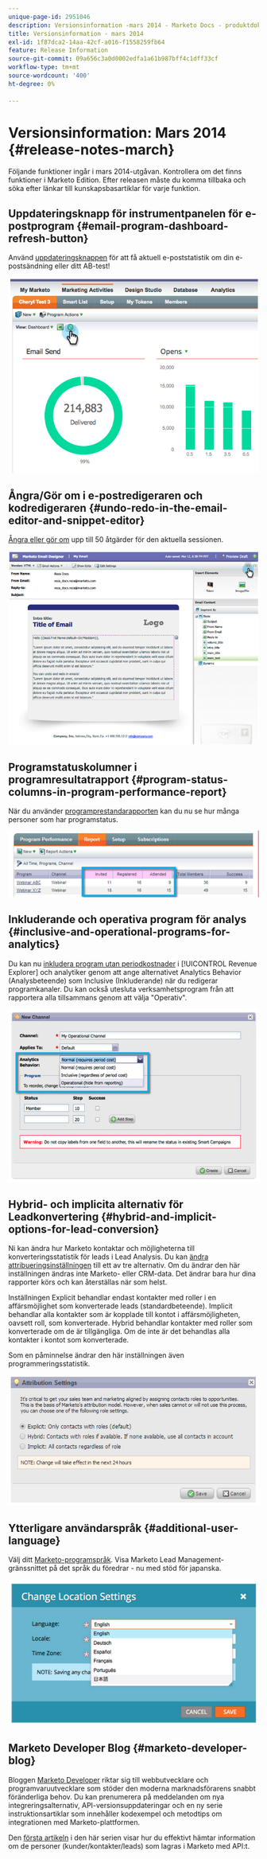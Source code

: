 ```yaml
---
unique-page-id: 2951046
description: Versionsinformation -mars 2014 - Marketo Docs - produktdokumentation
title: Versionsinformation - mars 2014
exl-id: 1f87dca2-14aa-42cf-a016-f1558259fb64
feature: Release Information
source-git-commit: 09a656c3a0d0002edfa1a61b987bff4c1dff33cf
workflow-type: tm+mt
source-wordcount: '400'
ht-degree: 0%

---
```


# Versionsinformation: Mars 2014 {#release-notes-march}

Följande funktioner ingår i mars 2014-utgåvan. Kontrollera om det finns funktioner i Marketo Edition. Efter releasen måste du komma tillbaka och söka efter länkar till kunskapsbasartiklar för varje funktion.

## Uppdateringsknapp för instrumentpanelen för e-postprogram {#email-program-dashboard-refresh-button}

Använd [uppdateringsknappen](/help/marketo/product-docs/email-marketing/email-programs/email-program-data/use-the-email-program-dashboard.md) för att få aktuell e-poststatistik om din e-postsändning eller ditt AB-test!

![](assets/image2014-9-22-11-3a35-3a15.png)

## Ångra/Gör om i e-postredigeraren och kodredigeraren {#undo-redo-in-the-email-editor-and-snippet-editor}

[Ångra eller gör om](/help/marketo/product-docs/email-marketing/general/email-editor-2/edit-elements-in-an-email.md) upp till 50 åtgärder för den aktuella sessionen.

![](assets/image2014-9-22-11-3a35-3a40.png)

## Programstatuskolumner i programresultatrapport {#program-status-columns-in-program-performance-report}

När du använder [programprestandarapporten](/help/marketo/product-docs/core-marketo-concepts/programs/program-performance-report/add-program-status-columns-to-a-program-report.md) kan du nu se hur många personer som har programstatus.

![](assets/image2014-9-22-11-3a36-3a13.png)

## Inkluderande och operativa program för analys {#inclusive-and-operational-programs-for-analytics}

Du kan nu [inkludera program utan periodkostnader](/help/marketo/product-docs/reporting/revenue-cycle-analytics/program-analytics/make-a-program-without-a-period-cost-available-in-revenue-explorer-and-analyzers.md) i [!UICONTROL Revenue Explorer] och analytiker genom att ange alternativet Analytics Behavior (Analysbeteende) som Inclusive (Inkluderande) när du redigerar programkanaler. Du kan också utesluta verksamhetsprogram från att rapportera alla tillsammans genom att välja &quot;Operativ&quot;.

![](assets/image2014-9-22-11-3a36-3a32.png)

## Hybrid- och implicita alternativ för Leadkonvertering {#hybrid-and-implicit-options-for-lead-conversion}

Ni kan ändra hur Marketo kontaktar och möjligheterna till konverteringsstatistik för leads i Lead Analysis. Du kan [ändra attribueringsinställningen](/help/marketo/product-docs/administration/settings/change-attribution-settings-for-analytics.md) till ett av tre alternativ. Om du ändrar den här inställningen ändras inte Marketo- eller CRM-data. Det ändrar bara hur dina rapporter körs och kan återställas när som helst.

Inställningen Explicit behandlar endast kontakter med roller i en affärsmöjlighet som konverterade leads (standardbeteende). Implicit behandlar alla kontakter som är kopplade till kontot i affärsmöjligheten, oavsett roll, som konverterade. Hybrid behandlar kontakter med roller som konverterade om de är tillgängliga. Om de inte är det behandlas alla kontakter i kontot som konverterade.

Som en påminnelse ändrar den här inställningen även programmeringsstatistik.

![](assets/image2014-9-22-11-3a36-3a51.png)

## Ytterligare användarspråk {#additional-user-language}

Välj ditt [Marketo-programspråk](/help/marketo/product-docs/administration/settings/select-your-language-locale-and-time-zone.md). Visa Marketo Lead Management-gränssnittet på det språk du föredrar - nu med stöd för japanska.

![](assets/image2014-9-22-11-3a37-3a14.png)

## Marketo Developer Blog {#marketo-developer-blog}

Bloggen [Marketo Developer](https://developers.marketo.com/blog/) riktar sig till webbutvecklare och programvaruutvecklare som stöder den moderna marknadsförarens snabbt föränderliga behov. Du kan prenumerera på meddelanden om nya integreringsalternativ, API-versionsuppdateringar och en ny serie instruktionsartiklar som innehåller kodexempel och metodtips om integrationen med Marketo-plattformen.

Den [första artikeln](https://developers.marketo.com/blog/retrieving-customer-and-prospect-information-from-marketo-using-the-api/) i den här serien visar hur du effektivt hämtar information om de personer (kunder/kontakter/leads) som lagras i Marketo med API:t.
